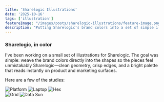 ```yaml
---
title: 'Sharelogic Illustrations'
date: '2025-10-16'
tags: ['illustration']
featureImage: "/images/posts/sharelogic-illustrations/feature-image.png"
description: "Putting Sharelogic's brand colors into a set of simple illustrations."
---
```


### Sharelogic, in color

I've been working on a small set of illustrations for Sharelogic. The goal was simple: weave the brand colors directly into the shapes so the pieces feel unmistakably Sharelogic—clean geometry, crisp edges, and a bright palette that reads instantly on product and marketing surfaces.

Here are a few of the studies:

<div class="image-row">
  <img src="/images/posts/sharelogic-illustrations/platform.png" alt="Platform" />
  <img src="/images/posts/sharelogic-illustrations/laptop.png" alt="Laptop" />
  <img src="/images/posts/sharelogic-illustrations/hex.png" alt="Hex" />
  
</div>

<div class="image-row">
  <img src="/images/posts/sharelogic-illustrations/grid.png" alt="Grid" />
  <img src="/images/posts/sharelogic-illustrations/Data%20sun.png" alt="Data Sun" />
</div>


